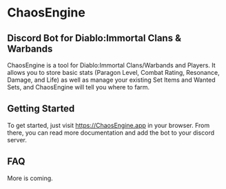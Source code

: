 # ChaosEngine
## Discord Bot for Diablo:Immortal Clans & Warbands

ChaosEngine is a tool for Diablo:Immortal Clans/Warbands and Players. It allows you to store basic stats (Paragon Level, Combat Rating, Resonance, Damage, and Life) as well as manage your existing Set Items and Wanted Sets, and ChaosEngine will tell you where to farm.

## Getting Started

To get started, just visit https://ChaosEngine.app in your browser. From there, you can read more documentation and add the bot to your discord server.

## FAQ

More is coming.
